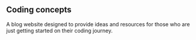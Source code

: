 ## Coding concepts

A blog website designed to provide ideas and resources for those who are just getting started on their coding journey.
